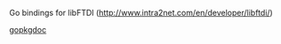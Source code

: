 Go bindings for libFTDI (http://www.intra2net.com/en/developer/libftdi/)

[gopkgdoc](http://gopkgdoc.appspot.com/pkg/github.com/ziutek/glib)
